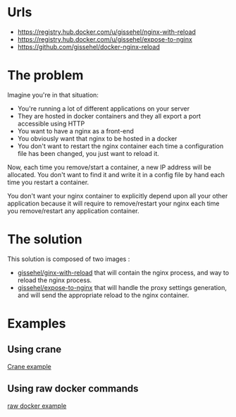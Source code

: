 # Urls

* https://registry.hub.docker.com/u/gissehel/nginx-with-reload
* https://registry.hub.docker.com/u/gissehel/expose-to-nginx
* https://github.com/gissehel/docker-nginx-reload

# The problem

Imagine you're in that situation:
* You're running a lot of different applications on your server
* They are hosted in docker containers and they all export a port accessible using HTTP
* You want to have a nginx as a front-end
* You obviously want that nginx to be hosted in a docker
* You don't want to restart the nginx container each time a configuration file has been changed, you just want to reload it.

Now, each time you remove/start a container, a new IP address will be allocated. You don't want to find it and write it in a config file by hand each time you restart a container.

You don't want your nginx container to explicitly depend upon all your other application because it will require to remove/restart your nginx each time you remove/restart any application container.

# The solution

This solution is composed of two images :
* [gissehel/ginx-with-reload](https://registry.hub.docker.com/u/gissehel/nginx-with-reload) that will contain the nginx process, and way to reload the nginx process.
* [gissehel/expose-to-nginx](https://registry.hub.docker.com/u/gissehel/expose-to-nginx) that will handle the proxy settings generation, and will send the appropriate reload to the nginx container.

# Examples

## Using crane
[Crane example](https://github.com/gissehel/docker-nginx-reload/tree/master/examples/crane)

## Using raw docker commands
[raw docker example](https://github.com/gissehel/docker-nginx-reload/tree/master/examples/raw)




